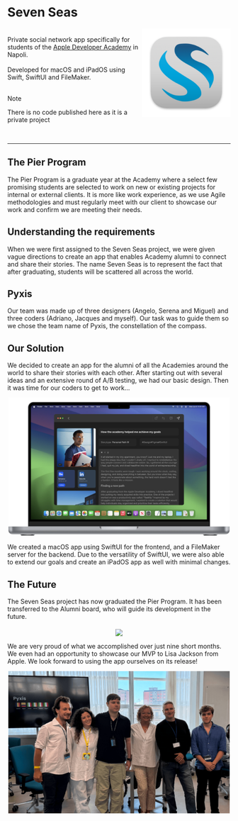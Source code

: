 # Seven Seas
<img src="./Resources/seven_seas_icon.png" width="200" align="right" />
<br>
Private social network app specifically for students of the <a href="https://www.developeracademy.unina.it/en/about">Apple Developer Academy</a> in Napoli.
<br>
<br>
Developed for macOS and iPadOS using Swift, SwiftUI and FileMaker.
<br>
<br>

> [!NOTE]
> There is no code published here as it is a private project 

<br>
<hr>

## The Pier Program

The Pier Program is a graduate year at the Academy where a select few promising students are selected to work on new or existing projects for internal or external clients. It is more like work experience, as we use Agile methodologies and must regularly meet with our client to showcase our work and confirm we are meeting their needs. 

## Understanding the requirements

When we were first assigned to the Seven Seas project, we were given vague directions to create an app that enables Academy alumni to connect and share their stories. The name Seven Seas is to represent the fact that after graduating, students will be scattered all across the world. 

## Pyxis

Our team was made up of three designers (Angelo, Serena and Miguel) and three coders (Adriano, Jacques and myself). Our task was to guide them so we chose the team name of Pyxis, the constellation of the compass. 

## Our Solution

We decided to create an app for the alumni of all the Academies around the world to share their stories with each other. After starting out with several ideas and an extensive round of A/B testing, we had our basic design. Then it was time for our coders to get to work... 

<p align="center">
<img src="./Resources/app_on_mac.png" width="500" />
</p>

We created a macOS app using SwiftUI for the frontend, and a FileMaker server for the backend. Due to the versatility of SwiftUI, we were also able to extend our goals and create an iPadOS app as well with minimal changes. 

## The Future

The Seven Seas project has now graduated the Pier Program. It has been transferred to the Alumni board, who will guide its development in the future. 

<p align="center">
<img src="./Resources/project_on_mac.png" width="500" align="middle" />
</p>

We are very proud of what we accomplished over just nine short months. We even had an opportunity to showcase our MVP to Lisa Jackson from Apple. We look forward to using the app ourselves on its release! 

<p align="center">
<img src="./Resources/lisajackson.png" width="500" align="middle" />
</p>
